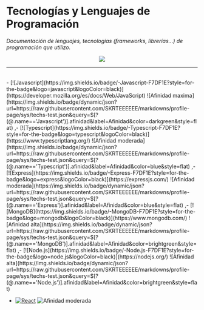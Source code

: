 # Tecnologías y Lenguajes de Programación
_Documentación de lenguajes, tecnologías (frameworks, librerías...) de programación que utilizo._


<p align="center">
<a href="#">
    <img src="https://skillicons.dev/icons?i=solidity,ipfs,git,github,md,html,css,styledcomponents,tailwind,js,ts,mysql,mongodb,firebase,vercel,nextjs,nodejs,express,react,redux,threejs,py,bash,powershell,npm,vscode,ableton,discord&perline=14" />
</a>
</p>


***

<br>
- [![Javascript](https://img.shields.io/badge/-Javascript-F7DF1E?style=for-the-badge&logo=javascript&logoColor=black)](https://developer.mozilla.org/es/docs/Web/JavaScript) ![Afinidad maxima](https://img.shields.io/badge/dynamic/json?url=https://raw.githubusercontent.com/SKRTEEEEEE/markdowns/profile-page/sys/techs-test.json&query=$[?(@.name=='Javascript')].afinidad&label=Afinidad&color=darkgreen&style=flat)
,- [![Typescript](https://img.shields.io/badge/-Typescript-F7DF1E?style=for-the-badge&logo=typescript&logoColor=black)](https://www.typescriptlang.org/) ![Afinidad moderada](https://img.shields.io/badge/dynamic/json?url=https://raw.githubusercontent.com/SKRTEEEEEE/markdowns/profile-page/sys/techs-test.json&query=$[?(@.name=='Typescript')].afinidad&label=Afinidad&color=blue&style=flat)
,- [![Express](https://img.shields.io/badge/-Express-F7DF1E?style=for-the-badge&logo=express&logoColor=black)](https://expressjs.com/) ![Afinidad moderada](https://img.shields.io/badge/dynamic/json?url=https://raw.githubusercontent.com/SKRTEEEEEE/markdowns/profile-page/sys/techs-test.json&query=$[?(@.name=='Express')].afinidad&label=Afinidad&color=blue&style=flat)
,- [![MongoDB](https://img.shields.io/badge/-MongoDB-F7DF1E?style=for-the-badge&logo=mongodb&logoColor=black)](https://www.mongodb.com/) ![Afinidad alta](https://img.shields.io/badge/dynamic/json?url=https://raw.githubusercontent.com/SKRTEEEEEE/markdowns/profile-page/sys/techs-test.json&query=$[?(@.name=='MongoDB')].afinidad&label=Afinidad&color=brightgreen&style=flat)
,- [![Node.js](https://img.shields.io/badge/-Node.js-F7DF1E?style=for-the-badge&logo=node.js&logoColor=black)](https://nodejs.org/) ![Afinidad alta](https://img.shields.io/badge/dynamic/json?url=https://raw.githubusercontent.com/SKRTEEEEEE/markdowns/profile-page/sys/techs-test.json&query=$[?(@.name=='Node.js')].afinidad&label=Afinidad&color=brightgreen&style=flat)


- [![React](https://img.shields.io/badge/-React-F7DF1E?style=for-the-badge&logo=react&logoColor=black)](https://react.dev/) ![Afinidad moderada](https://img.shields.io/badge/dynamic/json?url=https://raw.githubusercontent.com/SKRTEEEEEE/markdowns/profile-page/sys/techs-test.json&query=$[?(@.name=='React')].afinidad&label=Afinidad&color=blue&style=flat)
